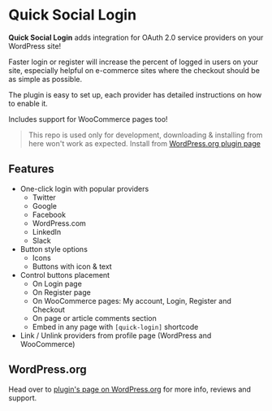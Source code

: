 Quick Social Login
=========

**Quick Social Login** adds integration for OAuth 2.0 service providers on your WordPress site!

Faster login or register will increase the percent of logged in users on your site, especially helpful on e-commerce sites where the checkout should be as simple as possible.

The plugin is easy to set up, each provider has detailed instructions on how to enable it.

Includes support for WooCommerce pages too!

> This repo is used only for development, downloading & installing from here won't work as expected. Install from [WordPress.org plugin page](https://wordpress.org/plugins/quick-login/)

## Features

* One-click login with popular providers
  * Twitter
  * Google
  * Facebook
  * WordPress.com
  * LinkedIn
  * Slack
* Button style options
  * Icons
  * Buttons with icon & text
* Control buttons placement
  * On Login page
  * On Register page
  * On WooCommerce pages: My account, Login, Register and Checkout
  * On page or article comments section
  * Embed in any page with `[quick-login]` shortcode
* Link / Unlink providers from profile page (WordPress and WooCommerce)


## WordPress.org

Head over to [plugin's page on WordPress.org](https://wordpress.org/plugins/quick-login/) for more info, reviews and support.
